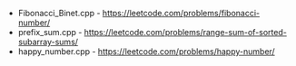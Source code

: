 - Fibonacci_Binet.cpp - https://leetcode.com/problems/fibonacci-number/
- prefix_sum.cpp - https://leetcode.com/problems/range-sum-of-sorted-subarray-sums/
- happy_number.cpp - https://leetcode.com/problems/happy-number/
          
